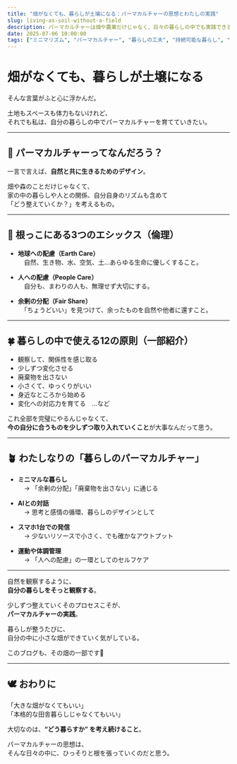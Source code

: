 ```yaml
---
title: "畑がなくても、暮らしが土壌になる：パーマカルチャーの思想とわたしの実践"
slug: living-as-soil-without-a-field
description: パーマカルチャーは畑や農業だけじゃなく、日々の暮らしの中でも実践できる。自然と調和する12の原則と3つの倫理を通して、私なりの「暮らしの整え方」を考えてみました。
date: 2025-07-06 10:00:00
tags: ["ミニマリズム", "パーマカルチャー", "暮らしの工夫", "持続可能な暮らし", "Minimal Peil"]
---
```


# 畑がなくても、暮らしが土壌になる

そんな言葉がふと心に浮かんだ。

土地もスペースも体力もないけれど、  
それでも私は、自分の暮らしの中でパーマカルチャーを育てていきたい。

---

## 🌱 パーマカルチャーってなんだろう？

一言で言えば、**自然と共に生きるためのデザイン**。

畑や森のことだけじゃなくて、  
家の中の暮らしや人との関係、自分自身のリズムも含めて  
「どう整えていくか？」を考えるもの。

---

## 🌿 根っこにある3つのエシックス（倫理）

- **地球への配慮（Earth Care）**  
　自然、生き物、水、空気、土…あらゆる生命に優しくすること。

- **人への配慮（People Care）**  
　自分も、まわりの人も、無理せず大切にする。

- **余剰の分配（Fair Share）**  
　「ちょうどいい」を見つけて、余ったものを自然や他者に還すこと。

---

## 🍀 暮らしの中で使える12の原則（一部紹介）

- 観察して、関係性を感じ取る  
- 少しずつ変化させる  
- 廃棄物を出さない  
- 小さくて、ゆっくりがいい  
- 身近なところから始める  
- 変化への対応力を育てる　…など

これ全部を完璧にやるんじゃなくて、  
**今の自分に合うものを少しずつ取り入れていくこと**が大事なんだって思う。

---

## 🪴 わたしなりの「暮らしのパーマカルチャー」

- **ミニマルな暮らし**  
　→ 「余剰の分配」「廃棄物を出さない」に通じる

- **AIとの対話**  
　→ 思考と感情の循環、暮らしのデザインとして

- **スマホ1台での発信**  
　→ 少ないリソースで小さく、でも確かなアウトプット

- **運動や体調管理**  
　→ 「人への配慮」の一環としてのセルフケア

---

自然を観察するように、  
**自分の暮らしをそっと観察する**。

少しずつ整えていくそのプロセスこそが、  
**パーマカルチャーの実践**。

暮らしが整うたびに、  
自分の中に小さな畑ができていく気がしている。

このブログも、その畑の一部です🌸

---

## 🕊️ おわりに

「大きな畑がなくてもいい」  
「本格的な田舎暮らしじゃなくてもいい」

大切なのは、**“どう暮らすか” を考え続けること**。

パーマカルチャーの思想は、  
そんな日々の中に、ひっそりと根を張っていくのだと思う。

